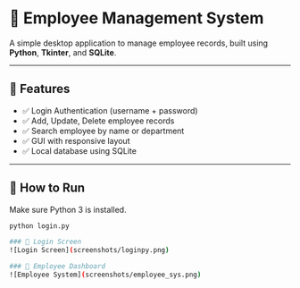 # 🧾 Employee Management System

A simple desktop application to manage employee records, built using **Python**, **Tkinter**, and **SQLite**.

---

## 🔧 Features

- ✅ Login Authentication (username + password)
- ✅ Add, Update, Delete employee records
- ✅ Search employee by name or department
- ✅ GUI with responsive layout
- ✅ Local database using SQLite

---

## 🚀 How to Run

Make sure Python 3 is installed.

```bash
python login.py

### 🔐 Login Screen
![Login Screen](screenshots/loginpy.png)

### 🧾 Employee Dashboard
![Employee System](screenshots/employee_sys.png)